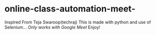 # online-class-automation-meet-
Inspired From Teja Swaroop(techraj)
This is made with python and use of Selenium...
*Only works with Google Meet*
Enjoy!
